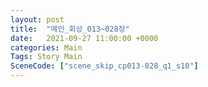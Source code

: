 ```yaml
---
layout: post
title:  "메인_회상_013~028장"
date:   2021-09-27 11:00:00 +0000
categories: Main
Tags: Story Main
SceneCode: ["scene_skip_cp013-028_q1_s10"]
---
```

